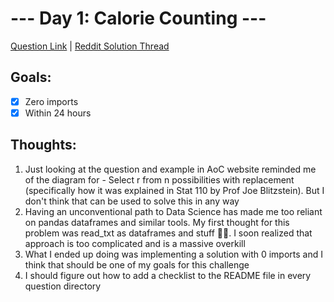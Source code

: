 # --- Day 1: Calorie Counting ---


[Question Link](https://adventofcode.com/2022/day/1) | [Reddit Solution Thread](https://www.reddit.com/r/adventofcode/comments/z9ezjb/2022_day_1_solutions/)

## Goals:

- [x] Zero imports
- [x] Within 24 hours

## Thoughts:

1. Just looking at the question and example in AoC website reminded me of the diagram for - Select r from n 
possibilities with replacement (specifically how it was explained in Stat 110 by Prof Joe Blitzstein). But I don't think
that can be used to solve this in any way
2. Having an unconventional path to Data Science has made me too reliant on pandas dataframes and similar tools. My 
first thought for this problem was read_txt as dataframes and stuff 🤦🏻‍. I soon realized that approach is too complicated
and is a massive overkill
3. What I ended up doing was implementing a solution with 0 imports and I think that should be one of my goals for this
challenge
4. I should figure out how to add a checklist to the README file in every question directory
